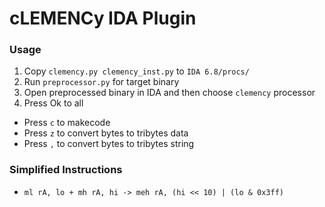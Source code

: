 
cLEMENCy IDA Plugin
===================


### Usage

1. Copy `clemency.py clemency_inst.py` to `IDA 6.8/procs/`
2. Run `preprocessor.py` for target binary
3. Open preprocessed binary in IDA and then choose `clemency` processor
4. Press Ok to all


- Press `c` to makecode
- Press `z` to convert bytes to tribytes data
- Press `,` to convert bytes to tribytes string


### Simplified Instructions

- `ml rA, lo + mh rA, hi -> meh rA, (hi << 10) | (lo & 0x3ff)`
